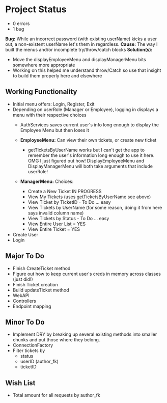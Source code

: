 # Project Status
- 0 errors
- 1 bug 

**Bug:** While an incorrect password (with existing userName) kicks a user out, a non-existent userName let's them in regardless.
**Cause:** The way I built the menus and/or incomplete try/throw/catch blocks
**Solution(s):** 
- Move the displayEmployeeMenu and displayManagerMenu bits somewhere more appropriate
- Working on this helped me understand throw/Catch so use that insight to build them properly here and elsewhere

## Working Functionality
- Initial menu offers: Login, Register, Exit
- Depending on userRole (Manager or Employee), logging in displays a menu with their respective choices
    - AuthServices saves current user's info long enough to display the Employee Menu but then loses it

    - **EmployeeMenu:** Can view their own tickets, or create new ticket
        - getTicketsByUserName works but I can't get the app to remember the user's information long enough to use it here. OMG I just figured out how! DisplayEmployeeMenu and DisplayManagerMenu will both take arguments that include userRole!

    - **ManagerMenu:** Choices:
        - Create a New Ticket IN PROGRESS
        - View My Tickets (uses getTicketsByUserName see above)
        - View Ticket by TicketID - To Do ... easy
        - View Tickets by UserName (for some reason, doing it from here says invalid column name)
        - View Tickets by Status - To Do ... easy
        - View Entire User List = YES
        - View Entire Ticket  = YES
- Create User
- Login

## Major To Do
- Finish CreateTicket method
- Figure out how to keep current user's creds in memory across classes (just did!)
- Finish Ticket creation
- Build updateTicket method
- WebAPI
- Controllers
- Endpoint mapping

## Minor To Do
- Implement DRY by breaking up several existing methods into smaller chunks and put those where they belong.
- ConnectionFactory
- Filter tickets by 
    - status
    - userID (author_fk)
    - ticketID

## Wish List
- Total amount for all requests by author_fk
